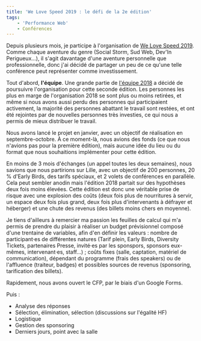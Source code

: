 ```yaml
---
title: 'We Love Speed 2019 : le défi de la 2e édition'
tags:
    - 'Performance Web'
    - Conférences
---
```


Depuis plusieurs mois, je participe à l'organisation de
[We Love Speed 2019](https://www.welovespeed.com/2019/). Comme chaque aventure
du genre (Social Storm, Sud Web, Dev'In Perigueux…), il s'agit davantage d'une
aventure personnelle que professionnelle, donc j'ai décidé de partager un peu de
ce qu'une telle conférence peut représenter comme investissement.

Tout d'abord, **l'équipe**. Une grande partie de
[l'équipe 2018](https://www.welovespeed.com/blog/2018-04-16-we-love-speed-c-est-parti/)
a décidé de poursuivre l'organisation pour cette seconde édition. Les personnes
les plus en marge de l'organisation 2018 se sont plus ou moins retirées, et même
si nous avons aussi perdu des personnes qui participaient activement, la
majorité des personnes abattant le travail sont restées, et ont été rejointes
par de nouvelles personnes très investies, ce qui nous a permis de mieux
distribuer le travail.

Nous avons lancé le projet en janvier, avec un objectif de réalisation en
septembre-octobre. À ce moment-là, nous avions des fonds (ce que nous n'avions
pas pour la première édition), mais aucune idée du lieu ou du format que nous
souhaitions implémenter pour cette édition.

En moins de 3 mois d'échanges (un appel toutes les deux semaines), nous savions
que nous partirions sur Lille, avec un objectif de 200 personnes, 20 % d'Early
Birds, des tarifs spéciaux, et 2 volets de conférences en parallèle. Cela peut
sembler anodin mais l'édition 2018 partait sur des hypothèses deux fois moins
élevées. Cette édition est donc une véritable prise de risque avec une explosion
des coûts (deux fois plus de nourritures à servir, un espace deux fois plus
grand, deux fois plus d'intervenants à défrayer et héberger) et une chute des
revenus (des billets moins chers en moyenne).

Je tiens d'ailleurs à remercier ma passion les feuilles de calcul qui m'a permis
de prendre du plaisir à réaliser un budget prévisionnel composé d'une trentaine
de variables, afin d'en définir les valeurs : nombre de participant·es de
différentes natures (Tarif plein, Early Birds, Diversity Tickets, partenaires
Presse, invité·es par les sponspors, sponsors eux-mêmes, intervenant·es, staff…)
; coûts fixes (salle, captation, matériel de communication), dépendant du
programme (frais des speakers) ou de l'affluence (traiteur, badges) et possibles
sources de revenus (sponsoring, tarification des billets).

Rapidement, nous avons ouvert le CFP, par le biais d'un Google Forms.

Puis :

-   Analyse des réponses
-   Sélection, élimination, sélection (discussions sur l'égalité HF)
-   Logistique
-   Gestion des sponsoring
-   Derniers jours, point avec la salle
